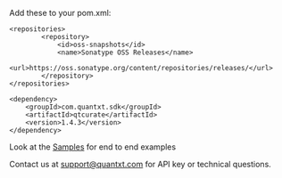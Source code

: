 Add these to your pom.xml:

```
<repositories>
        <repository>
            <id>oss-snapshots</id>
            <name>Sonatype OSS Releases</name>
            <url>https://oss.sonatype.org/content/repositories/releases/</url>
        </repository>
</repositories>
```

```
<dependency>
    <groupId>com.quantxt.sdk</groupId>
    <artifactId>qtcurate</artifactId>
    <version>1.4.3</version>
</dependency>
```


Look at the [Samples](src/main/java/com/quantxt/sdk/sample) for end to end examples

Contact us at <support@quantxt.com> for API key or technical questions.

